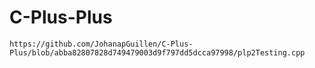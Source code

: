 # C-Plus-Plus

```
https://github.com/JohanapGuillen/C-Plus-Plus/blob/abba82807828d749479003d9f797dd5dcca97998/plp2Testing.cpp
```
